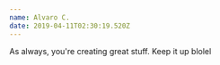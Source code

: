 ```yaml
---
name: Alvaro C.
date: 2019-04-11T02:30:19.520Z
---
```


As always, you're creating great stuff. Keep it up blolel
